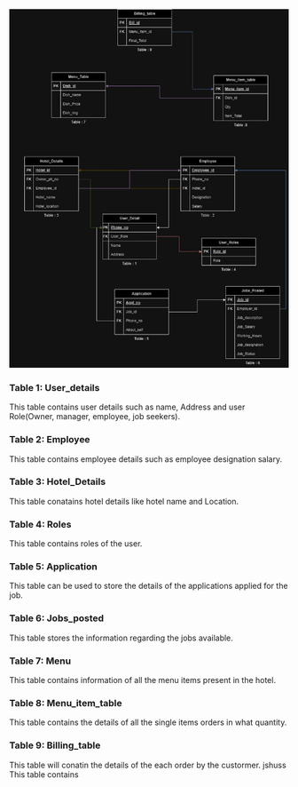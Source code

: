 <img src="images/dbdesign.png">  

### Table 1: User_details
This table contains user details such as name, Address and user Role(Owner, manager, employee, job seekers).

### Table 2: Employee
This table contains employee details such as employee designation salary.

### Table 3: Hotel_Details
This table conatains hotel details like hotel name and Location.

### Table 4: Roles
This table contains roles of the user.

### Table 5: Application
This table can be used to store the details of the applications applied for the job.

### Table 6: Jobs_posted
This table stores the information regarding the jobs available.

### Table 7: Menu
This table contains information of all the menu items present in the hotel.

### Table 8: Menu_item_table
This table contains the details of all the single items orders in what quantity.

### Table 9: Billing_table
This table will conatin the details of the each order by the custormer.
jshuss
This table contains
